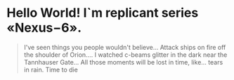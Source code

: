 # Hello World! I`m replicant series «Nexus−6».

>I've seen things you people wouldn't believe... Attack ships on fire off the shoulder of Orion.... I watched c-beams glitter in the dark near the Tannhauser Gate... All those moments will be lost in time, like... tears in rain. Time to die